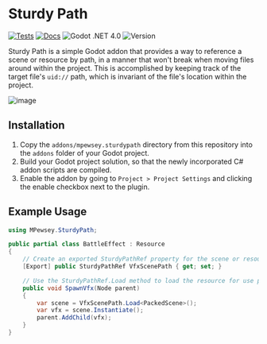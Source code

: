 # Sturdy Path

[![Tests](https://github.com/mpewsey/SturdyPath/actions/workflows/tests.yml/badge.svg)](https://github.com/mpewsey/SturdyPath/actions/workflows/tests.yml)
[![Docs](https://github.com/mpewsey/SturdyPath/actions/workflows/docs.yml/badge.svg?event=push)](https://github.com/mpewsey/SturdyPath/actions/workflows/docs.yml)
![Godot .NET 4.0](https://img.shields.io/badge/Godot%20.NET-4.2-blue)
![Version](https://img.shields.io/github/v/tag/mpewsey/SturdyPath?label=Version)

Sturdy Path is a simple Godot addon that provides a way to reference a scene or resource by path, in a manner that won't break when moving files around within the project. This is accomplished by keeping track of the target file's `uid://` path, which is invariant of the file's location within the project.

![image](https://github.com/user-attachments/assets/5efec515-aa99-4f41-a93e-d01a8d8e5a43)

## Installation

1. Copy the `addons/mpewsey.sturdypath` directory from this repository into the `addons` folder of your Godot project.
2. Build your Godot project solution, so that the newly incorporated C# addon scripts are compiled.
3. Enable the addon by going to `Project > Project Settings` and clicking the enable checkbox next to the plugin.

## Example Usage

```BattleEffect.cs
using MPewsey.SturdyPath;

public partial class BattleEffect : Resource
{
    // Create an exported SturdyPathRef property for the scene or resource you wish to reference by path.
    [Export] public SturdyPathRef VfxScenePath { get; set; }

    // Use the SturdyPathRef.Load method to load the resource for use per typical Godot usage patterns.
    public void SpawnVfx(Node parent)
    {
        var scene = VfxScenePath.Load<PackedScene>();
        var vfx = scene.Instantiate();
        parent.AddChild(vfx);
    }
}
```
